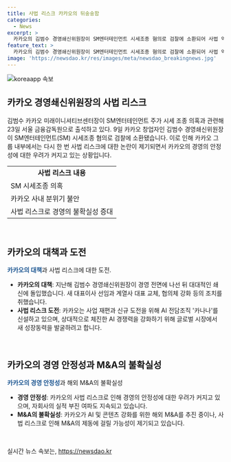 ```yaml
---
title: 사법 리스크 카카오의 뒤숭숭함
categories:
  - News
excerpt: >
  카카오의 김범수 경영쇄신위원장이 SM엔터테인먼트 시세조종 혐의로 검찰에 소환되어 사법 악재가 지속될 전망이다. 이로써 AI 발전을 위해 M&A도 발목을 잡을 수 있다. 검찰은 김 위원장이 SM 인수과정에서 시세조종을 했다는 의혹을 파헤치고 있으며, 이에 따라 카카오의 사내 분위기는 불안해졌다. 또한, 다양한 의혹이 제기되고 있으며, 카카오의 사업 전면 쇄신 작업과 해외 M&A가 사법 리스크에 영향을 받을 수 있다. 2분기 영업이익이 부진한 것으로 나타났으며, 카카오그룹이 매각을 고려중인 계열사 매각 역시 사법리스크에 영향 받을 가능성이 있다.
feature_text: >
  카카오의 김범수 경영쇄신위원장이 SM엔터테인먼트 시세조종 혐의로 검찰에 소환되어 사법 악재가 지속될 전망이다. 이로써 AI 발전을 위해 M&A도 발목을 잡을 수 있다. 검찰은 김 위원장이 SM 인수과정에서 시세조종을 했다는 의혹을 파헤치고 있으며, 이에 따라 카카오의 사내 분위기는 불안해졌다. 또한, 다양한 의혹이 제기되고 있으며, 카카오의 사업 전면 쇄신 작업과 해외 M&A가 사법 리스크에 영향을 받을 수 있다. 2분기 영업이익이 부진한 것으로 나타났으며, 카카오그룹이 매각을 고려중인 계열사 매각 역시 사법리스크에 영향 받을 가능성이 있다.
image: 'https://newsdao.kr/res/images/meta/newsdao_breakingnews.jpg'
---
```


<p><img src="https://newsdao.kr/res/images/meta/newsdao_breakingnews.jpg" alt="koreaapp 속보" /></p>

<h2 data-ke-size="size26">카카오 경영쇄신위원장의 사법 리스크</h2>

<p data-ke-size="size16">김범수 카카오 미래이니셔티브센터장이 SM엔터테인먼트 주가 시세 조종 의혹과 관련해 23일 서울 금융감독원으로 출석하고 있다. 9일 카카오 창업자인 김범수 경영쇄신위원장이 SM엔터테인먼트(SM) 시세조종 혐의로 검찰에 소환됐습니다. 이로 인해 카카오 그룹 내부에서는 다시 한 번 사법 리스크에 대한 논란이 제기되면서 카카오의 경영의 안정성에 대한 우려가 커지고 있는 상황입니다.</p>

<table>
    <tr>
        <td style="text-align: center; height: 17px;"><b>사법 리스크 내용</b></td>
    </tr>
    <tr>
        <td style="text-align: left; height: 17px;">SM 시세조종 의혹</td>
    </tr>
    <tr>
        <td style="text-align: left; height: 17px;">카카오 사내 분위기 불안</td>
    </tr>
    <tr>
        <td style="text-align: left; height: 17px;">사법 리스크로 경영의 불확실성 증대</td>
    </tr>
</table>

<p data-ke-size="size16">&nbsp;</p>

<h2 data-ke-size="size26">카카오의 대책과 도전</h2>

<p data-ke-size="size16"><b><span style="color: #1a5490;">카카오의 대책</span></b>과 사법 리스크에 대한 도전.</p>

<ul>
    <li><b>카카오의 대책</b>: 지난해 김범수 경영쇄신위원장이 경영 전면에 나선 뒤 대대적인 쇄신에 돌입했습니다. 새 대표이사 선임과 계열사 대표 교체, 협의체 강화 등의 조치를 취했습니다.</li>
    <li><b>사법 리스크 도전</b>: 카카오는 사업 재편과 신규 도전을 위해 AI 전담조직 '카나나'를 신설하고 있으며, 상대적으로 체진한 AI 경쟁력을 강화하기 위해 글로벌 시장에서 새 성장동력을 발굴하려고 합니다.</li>
</ul>

<p data-ke-size="size16">&nbsp;</p>

<h2 data-ke-size="size26">카카오의 경영 안정성과 M&A의 불확실성</h2>

<p data-ke-size="size16"><b><span style="color: #1a5490;">카카오의 경영 안정성</span></b>과 해외 M&amp;A의 불확실성</p>

<ul>
    <li><b>경영 안정성</b>: 카카오의 사법 리스크로 인해 경영의 안정성에 대한 우려가 커지고 있으며, 자회사의 실적 부진 여파도 지속되고 있습니다.</li>
    <li><b>M&amp;A의 불확실성</b>: 카카오가 AI 및 콘텐츠 강화를 위한 해외 M&amp;A를 추진 중이나, 사법 리스크로 인해 M&amp;A의 제동에 걸릴 가능성이 제기되고 있습니다.</li>
</ul>

<p data-ke-size="size16">&nbsp;</p>
실시간 뉴스 속보는, <a href="https://newsdao.kr" rel="dofollow">https://newsdao.kr</a>


